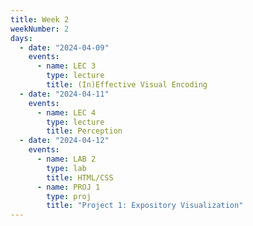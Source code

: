 ```yaml
---
title: Week 2
weekNumber: 2
days:
  - date: "2024-04-09"
    events:
      - name: LEC 3
        type: lecture
        title: (In)Effective Visual Encoding
  - date: "2024-04-11"
    events:
      - name: LEC 4
        type: lecture
        title: Perception
  - date: "2024-04-12"
    events:
      - name: LAB 2
        type: lab
        title: HTML/CSS
      - name: PROJ 1
        type: proj
        title: "Project 1: Expository Visualization"
---
```

